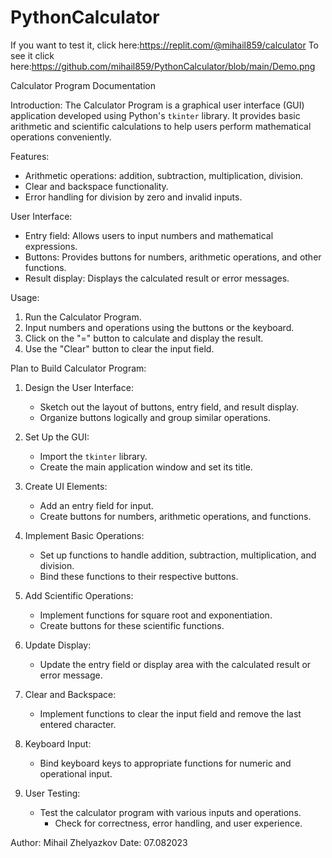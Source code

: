 # PythonCalculator
If you want to test it, click here:https://replit.com/@mihail859/calculator
To see it click here:https://github.com/mihail859/PythonCalculator/blob/main/Demo.png

Calculator Program Documentation

Introduction:
The Calculator Program is a graphical user interface (GUI) application developed using Python's `tkinter` library. It provides basic arithmetic and scientific calculations to help users perform mathematical operations conveniently.

Features:
- Arithmetic operations: addition, subtraction, multiplication, division.
- Clear and backspace functionality.
- Error handling for division by zero and invalid inputs.

User Interface:
- Entry field: Allows users to input numbers and mathematical expressions.
- Buttons: Provides buttons for numbers, arithmetic operations, and other functions.
- Result display: Displays the calculated result or error messages.

Usage:
1. Run the Calculator Program.
2. Input numbers and operations using the buttons or the keyboard.
3. Click on the "=" button to calculate and display the result.
4. Use the "Clear" button to clear the input field.

Plan to Build Calculator Program:
1. Design the User Interface:
   - Sketch out the layout of buttons, entry field, and result display.
   - Organize buttons logically and group similar operations.

2. Set Up the GUI:
   - Import the `tkinter` library.
   - Create the main application window and set its title.

3. Create UI Elements:
   - Add an entry field for input.
   - Create buttons for numbers, arithmetic operations, and functions.

4. Implement Basic Operations:
   - Set up functions to handle addition, subtraction, multiplication, and division.
   - Bind these functions to their respective buttons.

5. Add Scientific Operations:
   - Implement functions for square root and exponentiation.
   - Create buttons for these scientific functions.

7. Update Display:
   - Update the entry field or display area with the calculated result or error message.

8. Clear and Backspace:
   - Implement functions to clear the input field and remove the last entered character.

9. Keyboard Input:
   - Bind keyboard keys to appropriate functions for numeric and operational input.

10. User Testing:
  	- Test the calculator program with various inputs and operations.
    	- Check for correctness, error handling, and user experience.

Author:  Mihail Zhelyazkov
Date: 07.082023



